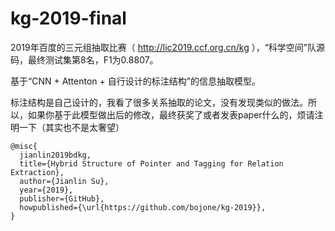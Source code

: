 # kg-2019-final
2019年百度的三元组抽取比赛（ http://lic2019.ccf.org.cn/kg ），“科学空间”队源码，最终测试集第8名，F1为0.8807。

基于“CNN + Attenton + 自行设计的标注结构”的信息抽取模型。

标注结构是自己设计的，我看了很多关系抽取的论文，没有发现类似的做法。所以，如果你基于此模型做出后的修改，最终获奖了或者发表paper什么的，烦请注明一下（其实也不是太奢望）

```
@misc{
  jianlin2019bdkg,
  title={Hybrid Structure of Pointer and Tagging for Relation Extraction},
  author={Jianlin Su},
  year={2019},
  publisher={GitHub},
  howpublished={\url{https://github.com/bojone/kg-2019}},
}
```
